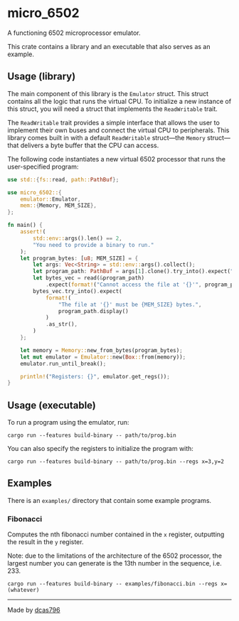 # micro_6502

A functioning 6502 microprocessor emulator.

This crate contains a library and an executable that also serves as an example.

## Usage (library)

The main component of this library is the `Emulator` struct. This struct contains all the logic that runs the virtual CPU. To initialize a new instance of this struct, you will need a struct that implements the `ReadWritable` trait.

The `ReadWritable` trait provides a simple interface that allows the user to implement their own buses and connect the virtual CPU to peripherals. This library comes built in with a default `ReadWritable` struct—the `Memory` struct—that delivers a byte buffer that the CPU can access.

The following code instantiates a new virtual 6502 processor that runs the user-specified program:

```rust
use std::{fs::read, path::PathBuf};

use micro_6502::{
    emulator::Emulator,
    mem::{Memory, MEM_SIZE},
};

fn main() {
    assert!(
        std::env::args().len() == 2,
        "You need to provide a binary to run."
    );
    let program_bytes: [u8; MEM_SIZE] = {
        let args: Vec<String> = std::env::args().collect();
        let program_path: PathBuf = args[1].clone().try_into().expect("Cannot parse file path.");
        let bytes_vec = read(&program_path)
            .expect(format!("Cannot access the file at '{}'", program_path.display()).as_str());
        bytes_vec.try_into().expect(
            format!(
                "The file at '{}' must be {MEM_SIZE} bytes.",
                program_path.display()
            )
            .as_str(),
        )
    };

    let memory = Memory::new_from_bytes(program_bytes);
    let mut emulator = Emulator::new(Box::from(memory));
    emulator.run_until_break();

    println!("Registers: {}", emulator.get_regs());
}
```

## Usage (executable)

To run a program using the emulator, run:

```
cargo run --features build-binary -- path/to/prog.bin
```

You can also specify the registers to initialize the program with:

```
cargo run --features build-binary -- path/to/prog.bin --regs x=3,y=2
```

## Examples

There is an `examples/` directory that contain some example programs.

### Fibonacci

Computes the nth fibonacci number contained in the `x` register, outputting the result in the `y` register.

Note: due to the limitations of the architecture of the 6502 processor, the largest number you can generate is the 13th number in the sequence, i.e. 233.

```
cargo run --features build-binary -- examples/fibonacci.bin --regs x=(whatever)
```

---

Made by [dcas796](https://dcas796.github.com/)

